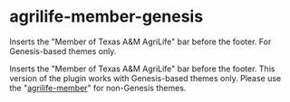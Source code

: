 # agrilife-member-genesis
Inserts the "Member of Texas A&amp;M AgriLife" bar before the footer. For Genesis-based themes only.

Inserts the "Member of Texas A&M AgriLife" bar before the footer.
This version of the plugin works with Genesis-based themes only. Please use the "<a href="https://github.com/AgriLife/agrilife-member">agrilife-member</a>" for non-Genesis themes.
